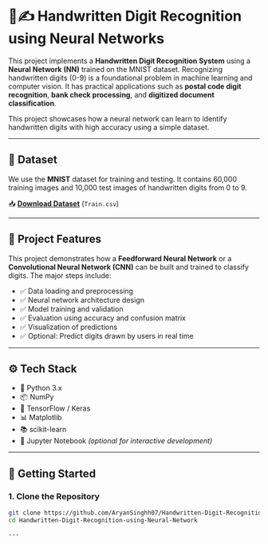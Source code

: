# 🧠✍️ Handwritten Digit Recognition using Neural Networks

This project implements a **Handwritten Digit Recognition System** using a **Neural Network (NN)** trained on the MNIST dataset. Recognizing handwritten digits (0-9) is a foundational problem in machine learning and computer vision. It has practical applications such as **postal code digit recognition**, **bank check processing**, and **digitized document classification**.

This project showcases how a neural network can learn to identify handwritten digits with high accuracy using a simple dataset.

---

## 📂 Dataset

We use the **MNIST** dataset for training and testing. It contains 60,000 training images and 10,000 test images of handwritten digits from 0 to 9.

📥 **[Download Dataset](https://media.geeksforgeeks.org/wp-content/uploads/20250407132659565012/Train.csv)** (`Train.csv`)

---

## 📌 Project Features

This project demonstrates how a **Feedforward Neural Network** or a **Convolutional Neural Network (CNN)** can be built and trained to classify digits. The major steps include:

- ✅ Data loading and preprocessing  
- ✅ Neural network architecture design  
- ✅ Model training and validation  
- ✅ Evaluation using accuracy and confusion matrix  
- ✅ Visualization of predictions  
- ✅ Optional: Predict digits drawn by users in real time

---

## ⚙️ Tech Stack

- 🐍 Python 3.x  
- 📦 NumPy  
- 🤖 TensorFlow / Keras  
- 📊 Matplotlib  
- 📚 scikit-learn  
- 🧪 Jupyter Notebook *(optional for interactive development)*

---

## 🚀 Getting Started

### 1. Clone the Repository

```bash
git clone https://github.com/AryanSinghh07/Handwritten-Digit-Recognition-using-Neural-Network.git
cd Handwritten-Digit-Recognition-using-Neural-Network

---

